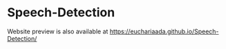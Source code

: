 # Speech-Detection

Website preview is also available at https://euchariaada.github.io/Speech-Detection/
